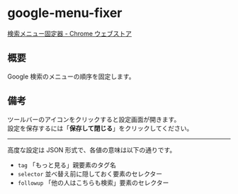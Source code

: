 # google-menu-fixer
[検索メニュー固定器 - Chrome ウェブストア](https://chrome.google.com/webstore/detail/dgonbchckfmcfhgehahdpfmjbmgadjea)

## 概要
Google 検索のメニューの順序を固定します。

## 備考
ツールバーのアイコンをクリックすると設定画面が開きます。  
設定を保存するには「**保存して閉じる**」をクリックしてください。

---

高度な設定は JSON 形式で、各値の意味は以下の通りです。
* `tag` 「もっと見る」親要素のタグ名
* `selector` 並べ替え前に隠しておく要素のセレクター
* `followup` 「他の人はこちらも検索」要素のセレクター

